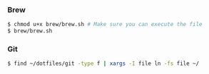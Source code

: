 ### Brew

```bash
$ chmod u+x brew/brew.sh # Make sure you can execute the file
$ brew/brew.sh
```

### Git

```bash
$ find ~/dotfiles/git -type f | xargs -I file ln -fs file ~/
```